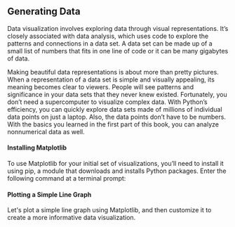 ## Generating Data
Data visualization involves exploring data
through visual representations. It’s closely
associated with data analysis, which uses code
to explore the patterns and connections in a data
set. A data set can be made up of a small list of numbers
that fits in one line of code or it can be many gigabytes
of data.

Making beautiful data representations is about more than pretty pictures.
When a representation of a data set is simple and visually appealing,
its meaning becomes clear to viewers. People will see patterns and significance
in your data sets that they never knew existed.
Fortunately, you don’t need a supercomputer to visualize complex data.
With Python’s efficiency, you can quickly explore data sets made of millions
of individual data points on just a laptop. Also, the data points don’t have to
be numbers. With the basics you learned in the first part of this book, you
can analyze nonnumerical data as well.

#### Installing Matplotlib

To use Matplotlib for your initial set of visualizations, you’ll need to install
it using pip, a module that downloads and installs Python packages. Enter
the following command at a terminal prompt:

#### Plotting a Simple Line Graph
Let's plot a simple line graph using Matplotlib, and then customize it to create a more informative data visualization.
